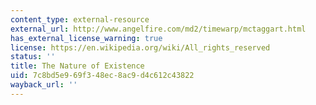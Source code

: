 ```yaml
---
content_type: external-resource
external_url: http://www.angelfire.com/md2/timewarp/mctaggart.html
has_external_license_warning: true
license: https://en.wikipedia.org/wiki/All_rights_reserved
status: ''
title: The Nature of Existence
uid: 7c8bd5e9-69f3-48ec-8ac9-d4c612c43822
wayback_url: ''
---
```

